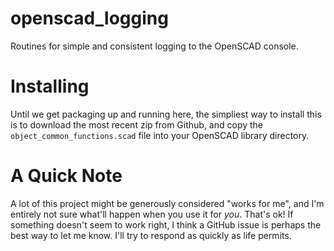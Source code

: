 # openscad_logging
Routines for simple and consistent logging to the OpenSCAD console.

# Installing
Until we get packaging up and running here, the simpliest way to install this is to download the most recent zip from Github, and copy the `object_common_functions.scad` file into your OpenSCAD library directory. 

# A Quick Note
A lot of this project might be generously considered "works for me", and I'm entirely not sure what'll happen when you use it for *you*. That's ok! If something doesn't seem to work right, I think a GitHub issue is perhaps the best way to let me know. I'll try to respond as quickly as life permits. 
